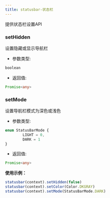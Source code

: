 ```yaml
---
title: statusbar-状态栏
---
```


提供状态栏设置API

### setHidden
设置隐藏或显示导航栏
* 参数类型:
```typescript
boolean
```
* 返回值: 
```typescript
Promise<any>
```

### setMode
设置导航栏模式为深色或浅色
* 参数类型:
```typescript
enum StatusBarMode {
        LIGHT = 0,
        DARK = 1
}
```
* 返回值: 
```typescript
Promise<any>
```
**使用示例：**
```typescript
statusbar(context).setHidden(false)
statusbar(context).setColor(Color.DKGRAY)
statusbar(context).setMode(StatusBarMode.DARK)
```
